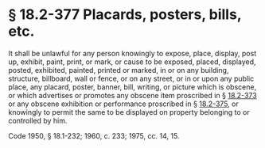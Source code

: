 # § 18.2-377 Placards, posters, bills, etc.

<p>It shall be unlawful for any person knowingly to expose, place, display, post up, exhibit, paint, print, or mark, or cause to be exposed, placed, displayed, posted, exhibited, painted, printed or marked, in or on any building, structure, billboard, wall or fence, or on any street, or in or upon any public place, any placard, poster, banner, bill, writing, or picture which is obscene, or which advertises or promotes any obscene item proscribed in § <a href='http://law.lis.virginia.gov/vacode/18.2-373/'>18.2-373</a> or any obscene exhibition or performance proscribed in § <a href='http://law.lis.virginia.gov/vacode/18.2-375/'>18.2-375</a>, or knowingly to permit the same to be displayed on property belonging to or controlled by him.</p><p>Code 1950, § 18.1-232; 1960, c. 233; 1975, cc. 14, 15.</p>